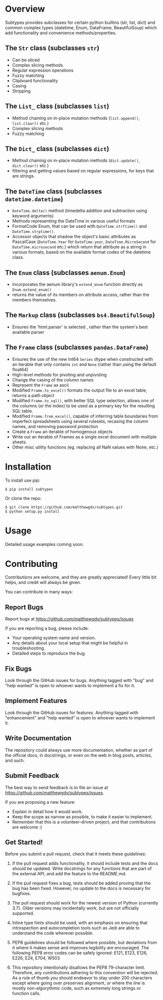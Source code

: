 Overview
====================

Subtypes provides subclasses for certain python builtins (str, list, dict) and
common complex types (datetime, Enum, DataFrame, BeautifulSoup) which add functionality
and convenience methods/properties.

The `Str` class (subclasses `str`)
--------------------
* Can be sliced
* Complex slicing methods
* Regular expression operations
* Fuzzy matching
* Clipboard functionality
* Casing
* Stripping

The `List_` class (subclasses `list`)
--------------------
* Method chaining on in-place mutation methods (`list.append()`, `list.clear()` etc.)
* Complex slicing methods
* Fuzzy matching

The `Dict_` class (subclasses `dict`)
--------------------
* Method chaining on in-place mutation methods (`dict.update()`, `dict.clear()` etc.)
* filtering and getting values based on regular expressions, for keys that are strings.

The `DateTime` class (subclasses `datetime.datetime`)
--------------------
* `DateTime.delta()` method (timedelta addition and subtraction using keyword arguments)
* Methods representing the DateTime in various useful formats
* FormatCode Enum, that can be used with `DateTime.strftime()` and `DateTime.strptime()`.
* Accessor objects that shadow the object's basic attributes as PascalCase
  (`DateTime.Year` for `DateTime.year`, `DateTime.MicroSecond` for `DateTime.microsecond`
  etc.) which return that attribute as a string in various formats, based on the available
  format codes of the datetime class.

The `Enum` class (subclasses `aenum.Enum`)
--------------------
* Incorporates the aenum library's `extend_enum` function directly as `Enum.extend_enum()`
* returns the value of its members on attribute access, rather than the members themselves.

The `Markup` class (subclasses `bs4.BeautifulSoup`)
--------------------
* Ensures the 'html.parser' is selected , rather than the system's best available parser

The `Frame` class (subclasses `pandas.DataFrame`)
--------------------
* Ensures the use of the new Int64 `Series` dtype when constructed with an iterable that only
  contains `int` and `None` (rather than using the default float64)
* High-level methods for pivoting and unpivoting
* Change the casing of the column names
* Represent the `Frame` as ascii
* Modified `Frame.to_excel()` formats the output file to an excel table, returns a path object
* Modified `Frame.to_sql()`, with better SQL type selection, allows one of the columns
  (or the index) to be used as a primary key for the resulting SQL table.
* Modified `Frame.from_excel()`, capable of inferring table boundaries from imperfect spreadsheets
  using several rulesets, recasing the column names, and removing password protection
* Create a `Frame` an iterable of homogenous objects
* Write out an iterable of Frames as a single excel document with multiple sheets.
* Other misc utility functions (eg. replacing all NaN values with None, etc.)


Installation
====================

To install use pip:

    $ pip install subtypes


Or clone the repo:

    $ git clone https://github.com/matthewgdv/subtypes.git
    $ python setup.py install


Usage
====================

Detailed usage examples coming soon.

Contributing
====================

Contributions are welcome, and they are greatly appreciated! Every
little bit helps, and credit will always be given.

You can contribute in many ways:

Report Bugs
--------------------

Report bugs at https://github.com/matthewgdv/subtypes/issues

If you are reporting a bug, please include:

* Your operating system name and version.
* Any details about your local setup that might be helpful in troubleshooting.
* Detailed steps to reproduce the bug.

Fix Bugs
--------------------

Look through the GitHub issues for bugs. Anything tagged with "bug"
and "help wanted" is open to whoever wants to implement a fix for it.

Implement Features
--------------------

Look through the GitHub issues for features. Anything tagged with "enhancement"
and "help wanted" is open to whoever wants to implement it.

Write Documentation
--------------------

The repository could always use more documentation, whether as part of the
official docs, in docstrings, or even on the web in blog posts, articles, and such.

Submit Feedback
--------------------

The best way to send feedback is to file an issue at https://github.com/matthewgdv/subtypes/issues.

If you are proposing a new feature:

* Explain in detail how it would work.
* Keep the scope as narrow as possible, to make it easier to implement.
* Remember that this is a volunteer-driven project, and that contributions are welcome :)

Get Started!
--------------------

Before you submit a pull request, check that it meets these guidelines:

1.  If the pull request adds functionality, it should include tests and the docs
    should be updated. Write docstrings for any functions that are part of the external API,
    and add the feature to the README.md.

2.  If the pull request fixes a bug, tests should be added proving that the bug has been fixed.
    However, no update to the docs is necessary for bugfixes.

3.  The pull request should work for the newest version of Python (currently 3.7). Older
    versions may incidentally work, but are not officially supported.

4.  Inline type hints should be used, with an emphasis on ensuring that introspection and
    autocompletion tools such as Jedi are able to understand the code wherever possible.

5.  PEP8 guidelines should be followed where possible, but deviations from it where
    it makes sense and improves legibility are encouraged. The following PEP8 error
    codes can be safely ignored: E121, E123, E126, E226, E24, E704, W503

6.  This repository intentionally disallows the PEP8 79-character limit. Therefore,
    any contributions adhering to this convention will be rejected. As a rule of
    thumb you should endeavor to stay under 200 characters except where going over
    preserves alignment, or where the line is mostly non-algorythmic code, such as
    extremely long strings or function calls.
